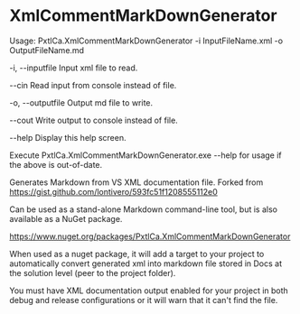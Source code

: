 # XmlCommentMarkDownGenerator

Usage: PxtlCa.XmlCommentMarkDownGenerator -i InputFileName.xml -o OutputFileName.md

  -i, --inputfile     Input xml file to read.

  --cin               Read input from console instead of file.

  -o, --outputfile    Output md file to write.

  --cout              Write output to console instead of file.

  --help              Display this help screen.

Execute PxtlCa.XmlCommentMarkDownGenerator.exe --help for usage if the above is out-of-date.

Generates Markdown from VS XML documentation file.  Forked from https://gist.github.com/lontivero/593fc51f1208555112e0 

Can be used as a stand-alone Markdown command-line tool, but is also available as a NuGet package.  

https://www.nuget.org/packages/PxtlCa.XmlCommentMarkDownGenerator

When used as a nuget package, it will add a target to your project to automatically convert generated xml into markdown file stored 
in Docs at the solution level (peer to the project folder).

You must have XML documentation output enabled for your project in both debug and release configurations or it will warn that it can't find the file.